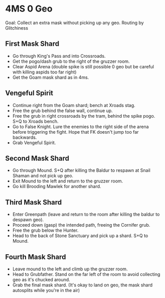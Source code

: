 # 4MS 0 Geo
Goal: Collect an extra mask without picking up any geo.
Routing by Glitchiness

## First Mask Shard
- Go through King's Pass and into Crossroads.
- Get the pogo/dash grub to the right of the gruzzer room.
- Clear Aspid Arena (double spike is still possible 0 geo but be careful with killing aspids too far right)
- Get the Goam mask shard as in 4ms.

## Vengeful Spirit
- Continue right from the Goam shard; bench at Xroads stag.
- Free the grub behind the false wall, continue up.
- Free the grub in right crossroads by the tram, behind the spike pogo. S+Q to Xroads bench.
- Go to False Knight. Lure the enemies to the right side of the arena before triggering the fight. Hope that FK doesn't jump too far backwards.
- Grab Vengeful Spirit.

## Second Mask Shard
- Go through Mound. S+Q after killing the Baldur to respawn at Snail Shaman and not pick up geo.
- Exit Mound to the left and return to the gruzzer room.
- Go kill Brooding Mawlek for another shard.

## Third Mask Shard
- Enter Greenpath (leave and return to the room after killing the baldur to despawn geo).
- Proceed down (gasp) the intended path, freeing the Cornifer grub.
- Free the grub below the Hunter.
- Head to the back of Stone Sanctuary and pick up a shard. S+Q to Mound.

## Fourth Mask Shard
- Leave mound to the left and climb up the gruzzer room.
- Head to Grubfather. Stand on the far left of the room to avoid collecting geo as it's chucked around.
- Grab the final mask shard. (It's okay to land on geo, the mask shard autosplits while you're in the air)
